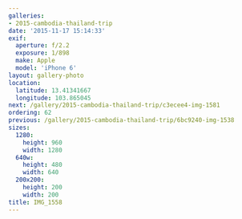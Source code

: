 ```yaml
---
galleries:
- 2015-cambodia-thailand-trip
date: '2015-11-17 15:14:33'
exif:
  aperture: f/2.2
  exposure: 1/898
  make: Apple
  model: 'iPhone 6'
layout: gallery-photo
location:
  latitude: 13.41341667
  longitude: 103.865045
next: /gallery/2015-cambodia-thailand-trip/c3ecee4-img-1581
ordering: 62
previous: /gallery/2015-cambodia-thailand-trip/6bc9240-img-1538
sizes:
  1280:
    height: 960
    width: 1280
  640w:
    height: 480
    width: 640
  200x200:
    height: 200
    width: 200
title: IMG_1558
---
```

